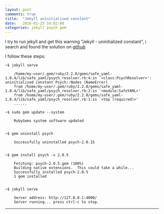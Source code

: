 ```yaml
---
layout: post
comments: true
title:  "Jekyll uninitialized constant"
date:   2016-01-25 14:02:00
categories: jekyll psych gem
---
```



I try to run jekyll and get this warning "Jekyll - uninitialized constant",
i search and found the solution on [github]

I follow these steps:


    ~$ jekyll serve

        /home/my-user/.gem/ruby/2.2.0/gems/safe_yaml-1.0.4/lib/safe_yaml/psych_resolver.rb:4:in `<class:PsychResolver>': uninitialized constant Psych::Nodes (NameError)
        from /home/my-user/.gem/ruby/2.2.0/gems/safe_yaml-1.0.4/lib/safe_yaml/psych_resolver.rb:2:in `<module:SafeYAML>'
        from /home/my-user/.gem/ruby/2.2.0/gems/safe_yaml-1.0.4/lib/safe_yaml/psych_resolver.rb:1:in `<top (required)>'
        ......
        
    ~$ sudo gem update --system

        RubyGems system software updated
    

    ~$ gem uninstall psych
        
        Successfully uninstalled psych-2.0.15


    ~$ gem install psych -v 2.0.5

        Fetching: psych-2.0.5.gem (100%)
        Building native extensions.  This could take a while...
        Successfully installed psych-2.0.5
        1 gem installed


    ~$ jekyll serve

        Server address: http://127.0.0.1:4000/
        Server running... press ctrl-c to stop.


---
[github]: <https://github.com/dtao/safe_yaml/issues/72>


